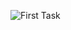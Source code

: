 ![First Task](https://github.com/singularity-camp/JsonPlaceholder-App/blob/feature/navigation/kazybek/firsttask.jpg)